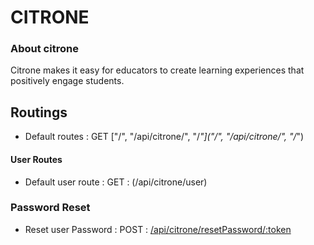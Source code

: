# CITRONE

### About citrone
  Citrone makes it easy for educators to create learning experiences that positively engage students.

## Routings
- Default routes : GET ["/", "/api/citrone/", "/*"]("/", "/api/citrone/", "/*")

#### User Routes

- Default user route : GET : (/api/citrone/user)



### Password Reset
- Reset user Password : POST : [/api/citrone/resetPassword/:token](/api/citrone/resetPassword/:token)
